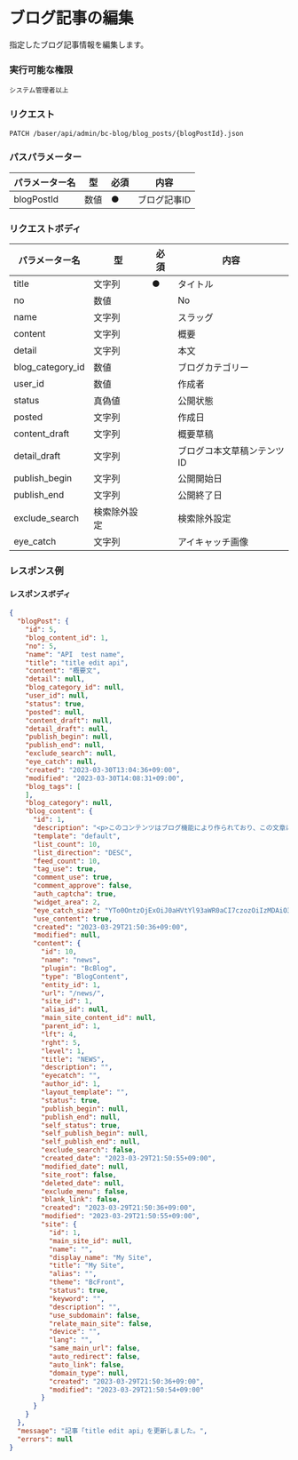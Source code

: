 # ブログ記事の編集

指定したブログ記事情報を編集します。

### 実行可能な権限
```
システム管理者以上
```

### リクエスト
```
PATCH /baser/api/admin/bc-blog/blog_posts/{blogPostId}.json
``` 

### パスパラメーター

| パラメーター名   | 型   | 必須  | 内容                |
|-----------|-----|-----|-------------------|
| blogPostId        | 数値  | ●   | ブログ記事ID              |

### リクエストボディ

| パラメーター名   | 型   | 必須  | 内容                |
|-----------|-----|-----|-------------------|
| title   | 文字列 |  ●   | タイトル  |
| no   | 数値 |     | No  |
| name   | 文字列 |     | スラッグ  |
| content   | 文字列 |     | 概要  |
| detail   | 文字列 |     | 本文  |
| blog_category_id   | 数値 |     | ブログカテゴリー  |
| user_id   | 数値 |     | 作成者   |
| status   | 真偽値 |     | 公開状態  |
| posted   | 文字列 |     | 作成日  |
| content_draft   | 文字列 |     | 概要草稿  |
| detail_draft   | 文字列 |     | ブログコ本文草稿ンテンツID  |
| publish_begin   | 文字列 |     | 公開開始日  |
| publish_end   | 文字列 |     | 公開終了日  |
| exclude_search   | 検索除外設定 |     | 検索除外設定  |
| eye_catch   | 文字列 |     | アイキャッチ画像  |

### レスポンス例
#### レスポンスボディ
```json
{
  "blogPost": {
    "id": 5,
    "blog_content_id": 1,
    "no": 5,
    "name": "API  test name",
    "title": "title edit api",
    "content": "概要文",
    "detail": null,
    "blog_category_id": null,
    "user_id": null,
    "status": true,
    "posted": null,
    "content_draft": null,
    "detail_draft": null,
    "publish_begin": null,
    "publish_end": null,
    "exclude_search": null,
    "eye_catch": null,
    "created": "2023-03-30T13:04:36+09:00",
    "modified": "2023-03-30T14:08:31+09:00",
    "blog_tags": [
    ],
    "blog_category": null,
    "blog_content": {
      "id": 1,
      "description": "<p>このコンテンツはブログ機能により作られており、この文章については管理画面の [NEWS] &rarr; [設定] より更新ができます。また、ブログは [コンテンツ管理] よりいくつでも作成することができます。</p>",
      "template": "default",
      "list_count": 10,
      "list_direction": "DESC",
      "feed_count": 10,
      "tag_use": true,
      "comment_use": true,
      "comment_approve": false,
      "auth_captcha": true,
      "widget_area": 2,
      "eye_catch_size": "YTo0OntzOjExOiJ0aHVtYl93aWR0aCI7czozOiIzMDAiO3M6MTI6InRodW1iX2hlaWdodCI7czozOiIzMDAiO3M6MTg6Im1vYmlsZV90aHVtYl93aWR0aCI7czozOiIxMDAiO3M6MTk6Im1vYmlsZV90aHVtYl9oZWlnaHQiO3M6MzoiMTAwIjt9",
      "use_content": true,
      "created": "2023-03-29T21:50:36+09:00",
      "modified": null,
      "content": {
        "id": 10,
        "name": "news",
        "plugin": "BcBlog",
        "type": "BlogContent",
        "entity_id": 1,
        "url": "/news/",
        "site_id": 1,
        "alias_id": null,
        "main_site_content_id": null,
        "parent_id": 1,
        "lft": 4,
        "rght": 5,
        "level": 1,
        "title": "NEWS",
        "description": "",
        "eyecatch": "",
        "author_id": 1,
        "layout_template": "",
        "status": true,
        "publish_begin": null,
        "publish_end": null,
        "self_status": true,
        "self_publish_begin": null,
        "self_publish_end": null,
        "exclude_search": false,
        "created_date": "2023-03-29T21:50:55+09:00",
        "modified_date": null,
        "site_root": false,
        "deleted_date": null,
        "exclude_menu": false,
        "blank_link": false,
        "created": "2023-03-29T21:50:36+09:00",
        "modified": "2023-03-29T21:50:55+09:00",
        "site": {
          "id": 1,
          "main_site_id": null,
          "name": "",
          "display_name": "My Site",
          "title": "My Site",
          "alias": "",
          "theme": "BcFront",
          "status": true,
          "keyword": "",
          "description": "",
          "use_subdomain": false,
          "relate_main_site": false,
          "device": "",
          "lang": "",
          "same_main_url": false,
          "auto_redirect": false,
          "auto_link": false,
          "domain_type": null,
          "created": "2023-03-29T21:50:36+09:00",
          "modified": "2023-03-29T21:50:54+09:00"
        }
      }
    }
  },
  "message": "記事「title edit api」を更新しました。",
  "errors": null
}

```
